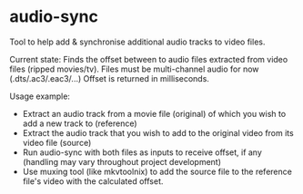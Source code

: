 # audio-sync
Tool to help add &amp; synchronise additional audio tracks to video files.

Current state: Finds the offset between to audio files extracted from video files (ripped movies/tv). Files must be multi-channel audio for now (.dts/.ac3/.eac3/...)
Offset is returned in milliseconds.


Usage example:
* Extract an audio track from a movie file (original) of which you wish to add a new track to (reference)
* Extract the audio track that you wish to add to the original video from its video file (source)
* Run audio-sync with both files as inputs to receive offset, if any (handling may vary throughout project development)
* Use muxing tool (like mkvtoolnix) to add the source file to the reference file's video with the calculated offset.
